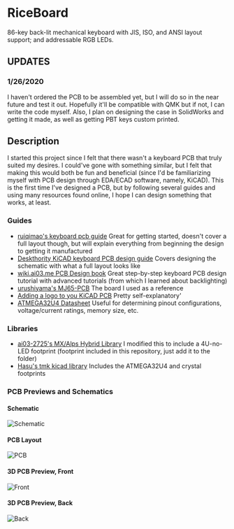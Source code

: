 # RiceBoard
86-key back-lit mechanical keyboard with JIS, ISO, and ANSI layout support; and addressable RGB LEDs.

## UPDATES

### 1/26/2020
I haven't ordered the PCB to be assembled yet, but I will do so in the near future and test it out. Hopefully it'll be compatible with QMK but if not, I can write the code myself. Also, I plan on designing the case in SolidWorks and getting it made, as well as getting PBT keys custom printed.

## Description
I started this project since I felt that there wasn't a keyboard PCB that truly suited my desires. I could've gone with something similar, but I felt that making this would both be fun and beneficial (since I'd be familiarizing myself with PCB design through EDA/ECAD software, namely, KiCAD). This is the first time I've designed a PCB, but by following several guides and using many resources found online, I hope I can design something that works, at least.

### Guides
* [ruiqimao's keyboard pcb guide](https://github.com/ruiqimao/keyboard-pcb-guide)
  Great for getting started, doesn't cover a full layout though, but will explain everything from beginning the design to getting it      manufactured
* [Deskthority KiCAD keyboard PCB design guide](https://deskthority.net/wiki/KiCAD_keyboard_PCB_design_guide#Creating_a_keyboard_schematic) 
  Covers designing the schematic with what a full layout looks like
* [wiki.ai03.me PCB Design book](https://wiki.ai03.me/books/pcb-design)
  Great step-by-step keyboard PCB design tutorial with advanced tutorials (from which I learned about backlighting)
* [urushiyama's MJ65-PCB](https://github.com/urushiyama/MJ65-PCB)
  The board I used as a reference
* [Adding a logo to you KiCAD PCB](https://www.re-innovation.co.uk/docs/adding-logo-to-kicad/)
  Pretty self-explanatory'
* [ATMEGA32U4 Datasheet](http://ww1.microchip.com/downloads/en/devicedoc/atmel-7766-8-bit-avr-atmega16u4-32u4_datasheet.pdf)
  Useful for determining pinout configurations, voltage/current ratings, memory size, etc.
  
### Libraries
* [ai03-2725's MX/Alps Hybrid Library](https://github.com/ai03-2725/MX_Alps_Hybrid)
  I modified this to include a 4U-no-LED footprint (footprint included in this repository, just add it to the folder)
* [Hasu's tmk kicad library](https://github.com/tmk/kicad_lib_tmk)
  Includes the ATMEGA32U4 and crystal footprints

### PCB Previews and Schematics

#### Schematic
![Schematic](https://i.imgur.com/HgGTTTZ.png)

#### PCB Layout
![PCB](https://i.imgur.com/QR3Jyfj.png)

#### 3D PCB Preview, Front
![Front](https://i.imgur.com/WALSX5l.png)

#### 3D PCB Preview, Back
![Back](https://i.imgur.com/4Qi2tKb.png)
